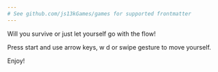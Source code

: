 ```yaml
---
# See github.com/js13kGames/games for supported frontmatter
---
```

Will you survive or just let yourself go with the flow!

Press start and use arrow keys, w d or swipe gesture to move yourself.

Enjoy!
